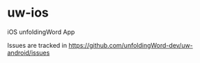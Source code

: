 # uw-ios
iOS unfoldingWord App

Issues are tracked in https://github.com/unfoldingWord-dev/uw-android/issues
